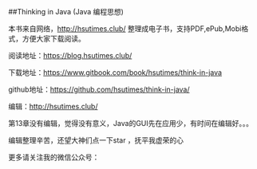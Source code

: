 
##Thinking in Java (Java 编程思想)


本书来自网络，http://hsutimes.club/ 整理成电子书，支持PDF,ePub,Mobi格式，方便大家下载阅读。

阅读地址：https://blog.hsutimes.club/

下载地址：https://www.gitbook.com/book/hsutimes/think-in-java

github地址：https://github.com/hsutimes/think-in-java/

编辑：http://hsutimes.club/

第13章没有编辑，觉得没有意义，Java的GUI先在应用少，有时间在编辑好。。。

编辑整理辛苦，还望大神们点一下star ，抚平我虚荣的心

更多请关注我的微信公众号：

